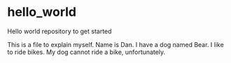 # hello_world
Hello world repository to get started

This is a file to explain myself. 
Name is Dan.
I have a dog named Bear.
I like to ride bikes.
My dog cannot ride a bike, unfortunately.
